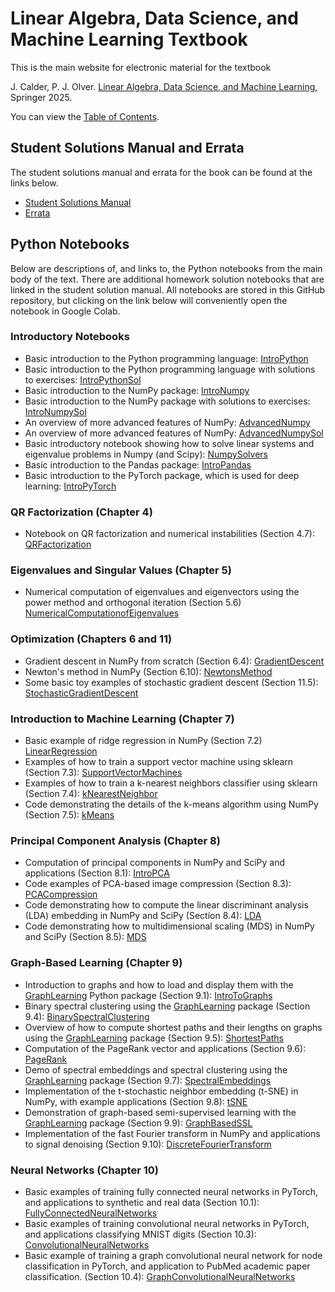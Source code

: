 # Linear Algebra, Data Science, and Machine Learning Textbook

This is the main website for electronic material for the textbook

J. Calder, P. J. Olver. [Linear Algebra, Data Science, and Machine Learning](https://), Springer 2025.

You can view the [Table of Contents](https://raw.githubusercontent.com/jwcalder/LAML/8e34be5ca10edf898cf7b7e22ce3b213a9292dc5/contents.pdf).

## Student Solutions Manual and Errata

The student solutions manual and errata for the book can be found at the links below.

* [Student Solutions Manual](https://raw.githubusercontent.com/jwcalder/LAML/8e34be5ca10edf898cf7b7e22ce3b213a9292dc5/SSM.pdf)
* [Errata](https://raw.githubusercontent.com/jwcalder/LAML/8e34be5ca10edf898cf7b7e22ce3b213a9292dc5/errata.pdf)

## Python Notebooks

Below are descriptions of, and links to, the Python notebooks from the main body of the text. There are additional homework solution notebooks that are linked in the student solution manual. All notebooks are stored in this GitHub repository, but clicking on the link below will conveniently open the notebook in Google Colab. 

### Introductory Notebooks
* Basic introduction to the Python programming language:
        [IntroPython](https://colab.research.google.com/github/jwcalder/LAML/blob/main/Python/Intro/IntroPython.ipynb)
* Basic introduction to the Python programming language with solutions to exercises:
        [IntroPythonSol](https://colab.research.google.com/github/jwcalder/LAML/blob/main/Python/Intro/IntroPythonSol.ipynb) 
* Basic introduction to the NumPy package:
        [IntroNumpy](https://colab.research.google.com/github/jwcalder/LAML/blob/main/Python/Intro/IntroNumpy.ipynb)
* Basic introduction to the NumPy package with solutions to exercises:
        [IntroNumpySol](https://colab.research.google.com/github/jwcalder/LAML/blob/main/Python/Intro/IntroNumpySol.ipynb)
* An overview of more advanced features of NumPy:
        [AdvancedNumpy](https://colab.research.google.com/github/jwcalder/LAML/blob/main/Python/Intro/AdvancedNumpy.ipynb)
* An overview of more advanced features of NumPy:
        [AdvancedNumpySol](https://colab.research.google.com/github/jwcalder/LAML/blob/main/Python/Intro/AdvancedNumpySol.ipynb)
* Basic introductory notebook showing how to solve linear systems and eigenvalue problems in Numpy (and Scipy):
        [NumpySolvers](https://colab.research.google.com/github/jwcalder/LAML/blob/main/Python/Intro/NumpySolvers.ipynb) 
* Basic introduction to the Pandas package:
        [IntroPandas](https://colab.research.google.com/github/jwcalder/LAML/blob/main/Python/IntroML/IntroPandas.ipynb)
* Basic introduction to the PyTorch package, which is used for deep learning:
        [IntroPyTorch](https://colab.research.google.com/github/jwcalder/LAML/blob/main/Python/NeuralNetworks/IntroPyTorch.ipynb)

### QR Factorization (Chapter 4)
* Notebook on QR factorization and numerical instabilities (Section 4.7):
        [QRFactorization](https://colab.research.google.com/github/jwcalder/LAML/blob/main/Python/Homework/QRFactorization.ipynb)

### Eigenvalues and Singular Values (Chapter 5)
* Numerical computation of eigenvalues and eigenvectors using the power method and orthogonal iteration (Section 5.6)
        [NumericalComputationofEigenvalues](https://colab.research.google.com/github/jwcalder/LAML/blob/main/Python/Homework/NumericalComputationofEigenvalues.ipynb)

### Optimization (Chapters 6 and 11)
* Gradient descent in NumPy from scratch (Section 6.4):
        [GradientDescent](https://colab.research.google.com/github/jwcalder/LAML/blob/main/Python/Optimization/GradientDescent.ipynb)
* Newton's method in NumPy (Section 6.10):
        [NewtonsMethod](https://colab.research.google.com/github/jwcalder/LAML/blob/main/Python/Optimization/NewtonsMethod.ipynb)
* Some basic toy examples of stochastic gradient descent (Section 11.5):
        [StochasticGradientDescent](https://colab.research.google.com/github/jwcalder/LAML/blob/main/Python/Optimization/StochasticGradientDescent.ipynb)

### Introduction to Machine Learning (Chapter 7)
* Basic example of ridge regression in NumPy (Section 7.2)
        [LinearRegression](https://colab.research.google.com/github/jwcalder/LAML/blob/main/Python/IntroML/LinearRegression.ipynb)
* Examples of how to train a support vector machine using sklearn (Section 7.3):
        [SupportVectorMachines](https://colab.research.google.com/github/jwcalder/LAML/blob/main/Python/IntroML/SupportVectorMachines.ipynb)
* Examples of how to train a k-nearest neighbors classifier using sklearn (Section 7.4):
        [kNearestNeighbor](https://colab.research.google.com/github/jwcalder/LAML/blob/main/Python/IntroML/kNearestNeighbor.ipynb)
* Code demonstrating the details of the k-means algorithm using NumPy (Section 7.5):
        [kMeans](https://colab.research.google.com/github/jwcalder/LAML/blob/main/Python/IntroML/kMeans.ipynb)

### Principal Component Analysis (Chapter 8)
* Computation of principal components in NumPy and SciPy and applications (Section 8.1):
        [IntroPCA](https://colab.research.google.com/github/jwcalder/LAML/blob/main/Python/PrincipalComponentAnalysis/IntroPCA.ipynb)
* Code examples of PCA-based image compression (Section 8.3):
        [PCACompression](https://colab.research.google.com/github/jwcalder/LAML/blob/main/Python/PrincipalComponentAnalysis/PCACompression.ipynb)
* Code demonstrating how to compute the linear discriminant analysis (LDA) embedding in NumPy and SciPy (Section 8.4):
        [LDA](https://colab.research.google.com/github/jwcalder/LAML/blob/main/Python/PrincipalComponentAnalysis/LDA.ipynb)
* Code demonstrating how to multidimensional scaling (MDS) in NumPy and SciPy  (Section 8.5):
        [MDS](https://colab.research.google.com/github/jwcalder/LAML/blob/main/Python/PrincipalComponentAnalysis/MDS.ipynb)

### Graph-Based Learning (Chapter 9)
* Introduction to graphs and how to load and display them with the [GraphLearning](https://github.com/jwcalder/GraphLearning) Python package (Section 9.1):
        [IntroToGraphs](https://colab.research.google.com/github/jwcalder/LAML/blob/main/Python/GraphBasedLearning/IntroToGraphs.ipynb)
* Binary spectral clustering using the [GraphLearning](https://github.com/jwcalder/GraphLearning) package (Section 9.4):
        [BinarySpectralClustering](https://colab.research.google.com/github/jwcalder/LAML/blob/main/Python/GraphBasedLearning/BinarySpectralClustering.ipynb)
* Overview of how to compute shortest paths and their lengths on graphs using the [GraphLearning](https://github.com/jwcalder/GraphLearning) package (Section 9.5):
        [ShortestPaths](https://colab.research.google.com/github/jwcalder/LAML/blob/main/Python/GraphBasedLearning/ShortestPaths.ipynb)
* Computation of the PageRank vector and applications  (Section 9.6):
        [PageRank](https://colab.research.google.com/github/jwcalder/LAML/blob/main/Python/GraphBasedLearning/PageRank.ipynb)
* Demo of spectral embeddings and spectral clustering using the [GraphLearning](https://github.com/jwcalder/GraphLearning) package (Section 9.7):
        [SpectralEmbeddings](https://colab.research.google.com/github/jwcalder/LAML/blob/main/Python/GraphBasedLearning/SpectralEmbeddings.ipynb)
* Implementation of the t-stochastic neighbor embedding (t-SNE) in NumPy, with example applications (Section 9.8):
        [tSNE](https://colab.research.google.com/github/jwcalder/LAML/blob/main/Python/GraphBasedLearning/tSNE.ipynb)
* Demonstration of graph-based semi-supervised learning with the [GraphLearning](https://github.com/jwcalder/GraphLearning) package (Section 9.9):
        [GraphBasedSSL](https://colab.research.google.com/github/jwcalder/LAML/blob/main/Python/GraphBasedLearning/GraphBasedSSL.ipynb)
* Implementation of the fast Fourier transform in NumPy and applications to signal denoising (Section 9.10):
        [DiscreteFourierTransform](https://colab.research.google.com/github/jwcalder/LAML/blob/main/Python/GraphBasedLearning/DiscreteFourierTransform.ipynb)

### Neural Networks (Chapter 10)
* Basic examples of training fully connected neural networks in PyTorch, and applications to synthetic and real data (Section 10.1):
        [FullyConnectedNeuralNetworks](https://colab.research.google.com/github/jwcalder/LAML/blob/main/Python/NeuralNetworks/FullyConnectedNeuralNetworks.ipynb)
* Basic examples of training convolutional neural networks in PyTorch, and applications classifying MNIST digits (Section 10.3):
        [ConvolutionalNeuralNetworks](https://colab.research.google.com/github/jwcalder/LAML/blob/main/Python/NeuralNetworks/ConvolutionalNeuralNetworks.ipynb)
* Basic example of training a graph convolutional neural network for node classification in PyTorch, and application to PubMed academic paper classification. (Section 10.4):
        [GraphConvolutionalNeuralNetworks](https://colab.research.google.com/github/jwcalder/LAML/blob/main/Python/NeuralNetworks/GraphConvolutionalNeuralNetworks.ipynb)


